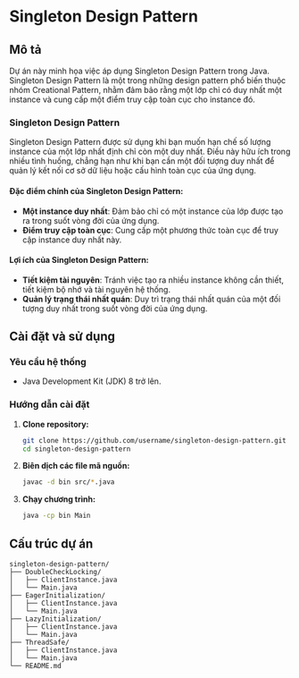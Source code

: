 # Singleton Design Pattern

## Mô tả

Dự án này minh họa việc áp dụng Singleton Design Pattern trong Java. Singleton Design Pattern là một trong những design pattern phổ biến thuộc nhóm Creational Pattern, nhằm đảm bảo rằng một lớp chỉ có duy nhất một instance và cung cấp một điểm truy cập toàn cục cho instance đó.

### Singleton Design Pattern

Singleton Design Pattern được sử dụng khi bạn muốn hạn chế số lượng instance của một lớp nhất định chỉ còn một duy nhất. Điều này hữu ích trong nhiều tình huống, chẳng hạn như khi bạn cần một đối tượng duy nhất để quản lý kết nối cơ sở dữ liệu hoặc cấu hình toàn cục của ứng dụng.

#### Đặc điểm chính của Singleton Design Pattern:
- **Một instance duy nhất**: Đảm bảo chỉ có một instance của lớp được tạo ra trong suốt vòng đời của ứng dụng.
- **Điểm truy cập toàn cục**: Cung cấp một phương thức toàn cục để truy cập instance duy nhất này.

#### Lợi ích của Singleton Design Pattern:
- **Tiết kiệm tài nguyên**: Tránh việc tạo ra nhiều instance không cần thiết, tiết kiệm bộ nhớ và tài nguyên hệ thống.
- **Quản lý trạng thái nhất quán**: Duy trì trạng thái nhất quán của một đối tượng duy nhất trong suốt vòng đời của ứng dụng.

## Cài đặt và sử dụng

### Yêu cầu hệ thống

- Java Development Kit (JDK) 8 trở lên.

### Hướng dẫn cài đặt

1. **Clone repository:**
   ```bash
   git clone https://github.com/username/singleton-design-pattern.git
   cd singleton-design-pattern
   ```

2. **Biên dịch các file mã nguồn:**
   ```bash
   javac -d bin src/*.java
   ```

3. **Chạy chương trình:**
   ```bash
   java -cp bin Main
   ```

## Cấu trúc dự án

```plaintext
singleton-design-pattern/
├── DoubleCheckLocking/
│   ├── ClientInstance.java
│   └── Main.java
├── EagerInitialization/
│   ├── ClientInstance.java
│   └── Main.java
├── LazyInitialization/
│   ├── ClientInstance.java
│   └── Main.java
├── ThreadSafe/
│   ├── ClientInstance.java
│   └── Main.java
└── README.md


